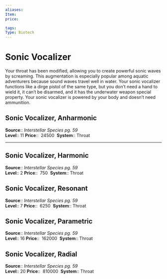 ```yaml
---
aliases: 
Item:
price:  

tags: 
Type: Biotech
---
```


# Sonic Vocalizer

Your throat has been modified, allowing you to create powerful sonic waves by screaming. This augmentation is especially popular among aquatic adventurers because sound waves travel well in water. Your sonic vocalizer functions like a dirge pistol of the same type, but you don’t need a hand to wield it, it can’t be disarmed, and it has the underwater weapon special property. Your sonic vocalizer is powered by your body and doesn’t need ammunition.  

## Sonic Vocalizer, Anharmonic

**Source**:: _Interstellar Species pg. 59_  
**Level**:: 11
**Price**::  24500 
**System**:: Throat  
  

---

## Sonic Vocalizer, Harmonic

**Source**:: _Interstellar Species pg. 59_  
**Level**:: 2
**Price**::  750 
**System**:: Throat  
  

## Sonic Vocalizer, Resonant

**Source**:: _Interstellar Species pg. 59_  
**Level**:: 7
**Price**::  6250 
**System**:: Throat  
  

## Sonic Vocalizer, Parametric

**Source**:: _Interstellar Species pg. 59_  
**Level**:: 16
**Price**::  162000 
**System**:: Throat  
  

## Sonic Vocalizer, Radial

**Source**:: _Interstellar Species pg. 59_  
**Level**:: 20
**Price**::  810000 
**System**:: Throat
